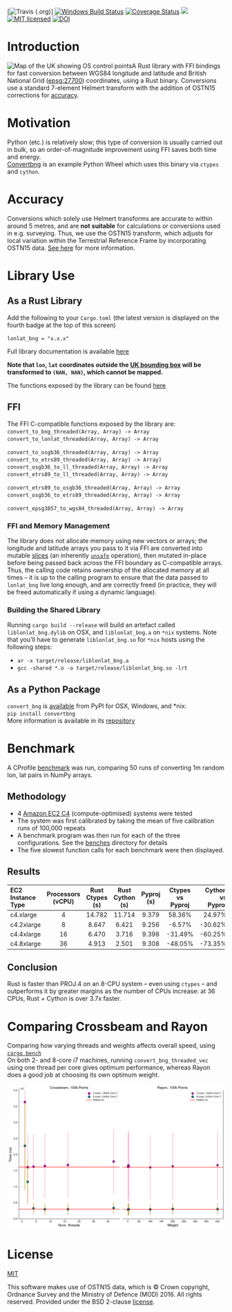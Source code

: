 [![Travis (.org)](https://img.shields.io/travis/urschrei/lonlat_bng)] [![Windows Build Status](https://ci.appveyor.com/api/projects/status/github/urschrei/lonlat_bng?branch=master&svg=true)](https://ci.appveyor.com/project/urschrei/lonlat-bng) [![Coverage Status](https://coveralls.io/repos/github/urschrei/lonlat_bng/badge.svg?branch=master)](https://coveralls.io/github/urschrei/lonlat_bng?branch=master) [![](https://img.shields.io/crates/v/lonlat_bng.svg)](https://crates.io/crates/lonlat_bng) [![MIT licensed](https://img.shields.io/badge/license-MIT-blue.svg)](license.txt) [![DOI](https://zenodo.org/badge/3657/urschrei/lonlat_bng.svg)](https://zenodo.org/badge/latestdoi/3657/urschrei/lonlat_bng)  

# Introduction
<img alt="Map of the UK showing OS control points" style="float: left;" src="points.png">

A Rust library with FFI bindings for fast conversion between WGS84 longitude and latitude and British National Grid ([epsg:27700](http://spatialreference.org/ref/epsg/osgb-1936-british-national-grid/)) coordinates, using a Rust binary. Conversions use a standard 7-element Helmert transform with the addition of OSTN15 corrections for [accuracy](#accuracy).

# Motivation
Python (etc.) is relatively slow; this type of conversion is usually carried out in bulk, so an order-of-magnitude improvement using FFI saves both time and energy.  
[Convertbng](https://github.com/urschrei/convertbng) is an example Python Wheel which uses this binary via `ctypes` and `cython`.

# Accuracy
Conversions which solely use Helmert transforms are accurate to within around 5 metres, and are **not suitable** for calculations or conversions used in e.g. surveying. Thus, we use the OSTN15 transform, which adjusts for local variation within the Terrestrial Reference Frame by incorporating OSTN15 data. [See here](http://www.ordnancesurvey.co.uk/business-and-government/help-and-support/navigation-technology/os-net/surveying.html) for more information.  

# Library Use
## As a Rust Library
Add the following to your `Cargo.toml` (the latest version is displayed on the fourth badge at the top of this screen)  

    lonlat_bng = "x.x.x"

Full library documentation is available [here](http://urschrei.github.io/lonlat_bng/)  

**Note that `lon`, `lat` coordinates outside the [UK bounding box](http://spatialreference.org/ref/epsg/27700/) will be transformed to `(NAN, NAN)`, which cannot be mapped.**  

The functions exposed by the library can be found [here](http://urschrei.github.io/lonlat_bng/lonlat_bng/index.html#functions)

## FFI
The FFI C-compatible functions exposed by the library are:  
`convert_to_bng_threaded(Array, Array) -> Array`  
`convert_to_lonlat_threaded(Array, Array) -> Array`  

`convert_to_osgb36_threaded(Array, Array) -> Array`  
`convert_to_etrs89_threaded(Array, Array) -> Array)`  
`convert_osgb36_to_ll_threaded(Array, Array) -> Array`  
`convert_etrs89_to_ll_threaded(Array, Array) -> Array`  

`convert_etrs89_to_osgb36_threaded(Array, Array) -> Array`  
`convert_osgb36_to_etrs89_threaded(Array, Array) -> Array`  

`convert_epsg3857_to_wgs84_threaded(Array, Array) -> Array`  

### FFI and Memory Management
The library does not allocate memory using new vectors or arrays; the longitude and latitude arrays you pass to it via FFI are converted into mutable [slices](https://doc.rust-lang.org/std/slice/) (an inherently [`unsafe`](https://doc.rust-lang.org/std/slice/fn.from_raw_parts_mut.html) operation), then mutated in-place before being passed back across the FFI boundary as C-compatible arrays. Thus, the calling code retains ownership of the allocated memory at all times – it is up to the calling program to ensure that the data passed to `lonlat_bng` live long enough, and are correctly freed (in practice, they will be freed automatically if using a dynamic language).

### Building the Shared Library
Running `cargo build --release` will build an artefact called `liblonlat_bng.dylib` on OSX, and `liblonlat_bng.a` on `*nix` systems. Note that you'll have to generate `liblonlat_bng.so` for `*nix` hosts using the following steps:

- `ar -x target/release/liblonlat_bng.a`
- `gcc -shared *.o -o target/release/liblonlat_bng.so -lrt` 

## As a Python Package
`convert_bng` is [available](https://pypi.python.org/pypi/convertbng/) from PyPI for OSX, Windows, and *nix:  
`pip install convertbng`  
More information is available in its [repository](https://github.com/urschrei/convertbng)

# Benchmark
A CProfile [benchmark](remote_bench.py) was run, comparing 50 runs of converting 1m random lon, lat pairs in NumPy arrays.

## Methodology
- 4 [Amazon EC2 C4](http://docs.aws.amazon.com/AWSEC2/latest/UserGuide/c4-instances.html) (compute-optimised) systems were tested
- The system was first calibrated by taking the mean of five calibration runs of 100,000 repeats
- A benchmark program was then run for each of the three configurations. See the [benches](benches) directory for details
- The five slowest function calls for each benchmark were then displayed.

## Results

| EC2 Instance Type    | Processors (vCPU) | Rust Ctypes (s) | Rust Cython (s) | Pyproj (s) | Ctypes vs Pyproj | Cython vs Pyproj |
|:----------|:----------:|:----------:|:----------:|:----------:|:----------:|----------:|
| c4.xlarge            | 4                 | 14.782          | 11.714          |  9.379     |   58.36%         |   24.97%         |
| c4.2xlarge           | 8                 | 8.647           | 6.421           |  9.256     |  -6.57%          |  -30.62%         |
| c4.4xlarge           | 16                | 6.470           | 3.716           |  9.398     |  -31.49%         |  -60.25%         |
| c4.8xlarge           | 36                | 4.913           | 2.501           |  9.308     |  -48.05%         |  -73.35%         |


## Conclusion
Rust is faster than PROJ.4 on an 8-CPU system – even using `ctypes` – and outperforms it by greater margins as the number of CPUs increase: at 36 CPUs, Rust + Cython is over 3.7x faster.

# Comparing Crossbeam and Rayon
Comparing how varying threads and weights affects overall speed, using [`cargo bench`](benches/benchmarks.rs)  
On both 2- and 8-core i7 machines, running `convert_bng_threaded_vec` using one thread per core gives optimum performance, whereas Rayon does a good job at choosing its own optimum weight.

<img src="crossbeam_v_rayon.png" alt="Comparison"/>

# License
[MIT](license.txt)  

This software makes use of OSTN15 data, which is © Crown copyright, Ordnance Survey and the Ministry of Defence (MOD) 2016. All rights reserved. Provided under the BSD 2-clause [license](OSTN15_license.txt).
